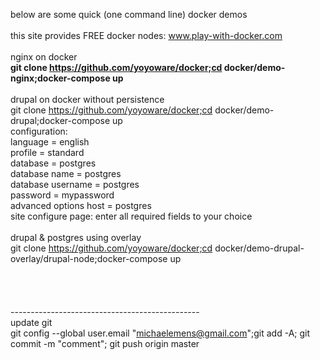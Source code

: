 below are some quick (one command line) docker demos<br>
<br>
this site provides FREE docker nodes: www.play-with-docker.com<br>
<br>
nginx on docker<br>
<b>git clone https://github.com/yoyoware/docker;cd docker/demo-nginx;docker-compose up</b><br>
<br>
drupal on docker without persistence<br>
git clone https://github.com/yoyoware/docker;cd docker/demo-drupal;docker-compose up<br>
configuration:<br>
language = english<br>
profile = standard<br>
database = postgres<br>
database name = postgres<br>
database username = postgres<br>
password = mypassword<br>
advanced options host = postgres<br>
site configure page: enter all required fields to your choice<br>
<br>
drupal & postgres using overlay<br>
git clone https://github.com/yoyoware/docker;cd docker/demo-drupal-overlay/drupal-node;docker-compose up<br>
<br>
<br>
<br>
<br>
-----------------------------------------------<br>
update git<br>
git config --global user.email "michaelemens@gmail.com";git add -A; git commit -m "comment"; git push origin master<br>





